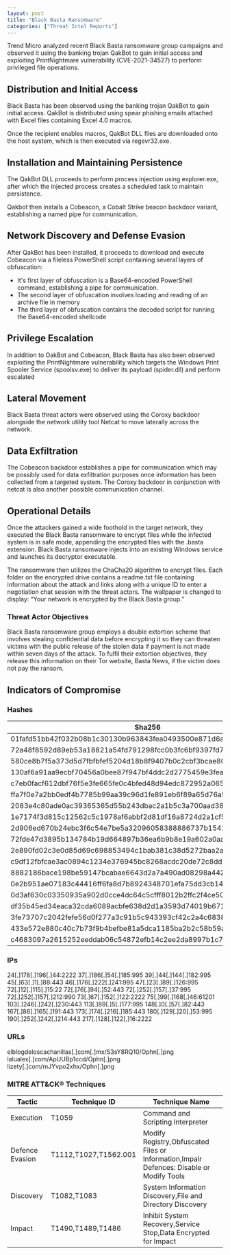 ```yaml
---
layout: post
title: "Black Basta Ransomware"
categories: ["Threat Intel Reports"]
---
```


Trend Micro analyzed recent Black Basta ransomware group campaigns and observed it using the banking trojan QakBot to gain initial access and exploiting PrintNightmare vulnerability (CVE-2021-34527) to perform privileged file operations.

## Distribution and Initial Access

Black Basta has been observed using the banking trojan QakBot to gain initial access. QakBot is distributed using spear phishing emails attached with Excel files containing Excel 4.0 macros.

Once the recipient enables macros, QakBot DLL files are downloaded onto the host system, which is then executed via regsvr32.exe.


## Installation and Maintaining Persistence

The QakBot DLL proceeds to perform process injection using explorer.exe, after which the injected process creates a scheduled task to maintain persistence.

Qakbot then installs a Cobeacon, a Cobalt Strike beacon backdoor variant, establishing a named pipe for communication.

## Network Discovery and Defense Evasion

After QakBot has been installed, it proceeds to download and execute Cobeacon via a fileless PowerShell script containing several layers of obfuscation:
- It's first layer of obfuscation is a Base64-encoded PowerShell command, establishing a pipe for communication.
- The second layer of obfuscation involves loading and reading of an archive file in memory
- The third layer of obfuscation contains the decoded script for running the Base64-encoded shellcode

## Privilege Escalation

In addition to OakBot and Cobeacon, Black Basta has also been observed exploiting the PrintNightmare vulnerability which targets the Windows Print Spooler Service (spoolsv.exe) to deliver its payload (spider.dll) and perform escalated

## Lateral Movement

Black Basta threat actors were observed using the Coroxy backdoor alongside the network utility tool Netcat to move laterally across the network.

## Data Exfiltration

The Cobeacon backdoor establishes a pipe for communication which may be possibly used for data exfiltration purposes once information has been collected from a targeted system.
The Coroxy backdoor in conjunction with netcat is also another possible communication channel.

## Operational Details

Once the attackers gained a wide foothold in the target network, they executed the Black Basta ransomware to encrypt files while the infected system is in safe mode, appending the encrypted files with the .basta extension. Black Basta ransomware injects into an existing Windows service and launches its decryptor executable.

The ransomware then utilizes the ChaCha20 algorithm to encrypt files. Each folder on the encrypted drive contains a readme.txt file containing information about the attack and links along with a unique ID to enter a negotiation chat session with the threat actors. The wallpaper is changed to display: “Your network is encrypted by the Black Basta group.”

### Threat Actor Objectives 
Black Basta ransomware group employs a double extortion scheme that involves stealing confidential data before encrypting it so they can threaten victims with the public release of the stolen data if payment is not made within seven days of the attack.
To fulfil their extortion objectives, they release this information on their Tor website, Basta News, if the victim does not pay the ransom.



## Indicators of Compromise
### Hashes

|Sha256                                                          | TrendMicro Detection Signature  |
|----------------------------------------------------------------|---------------------------------|
|01fafd51bb42f032b08b1c30130b963843fea0493500e871d6a6a87e555c7bac|Ransom.Win32.BLACKBASTA.YXCEP    |
|72a48f8592d89eb53a18821a54fd791298fcc0b3fc6bf9397fd71498527e7c0e|Trojan.X97M.QAKBOT.YXCFH         |
|580ce8b7f5a373d5d7fbfbfef5204d18b8f9407b0c2cbf3bcae808f4d642076a|Backdoor.Win32.COROXY.YACEKT     |
|130af6a91aa9ecbf70456a0bee87f947bf4ddc2d2775459e3feac563007e1aed|Trojan.Win64.QUAKNIGHTMARE.YACEJT|
|c7eb0facf612dbf76f5e3fe665fe0c4bfed48d94edc872952a065139720e3166|TrojanSpy.Win32.QAKBOT.YXCEEZ    |
|ffa7f0e7a2bb0edf4b7785b99aa39c96d1fe891eb6f89a65d76a57ff04ef17ab|TrojanSpy.Win32.QAKBOT.YACEJT    |
|2083e4c80ade0ac39365365d55b243dbac2a1b5c3a700aad383c110db073f2d9|TrojanSpy.Win32.QAKBOT.YACEJT    |
|1e7174f3d815c12562c5c1978af6abbf2d81df16a8724d2a1cf596065f3f15a2|TrojanSpy.Win32.QAKBOT.YACEJT    |
|2d906ed670b24ebc3f6c54e7be5a32096058388886737b1541d793ff5d134ccb|TrojanSpy.Win32.QAKBOT.YACEJT    |
|72fde47d3895b134784b19d664897b36ea6b9b8e19a602a0aaff5183c4ec7d24|TrojanSpy.Win32.QAKBOT.YACEJT    |
|2e890fd02c3e0d85d69c698853494c1bab381c38d5272baa2a3c2bc0387684c1|TrojanSpy.Win32.QAKBOT.YACEJT    |
|c9df12fbfcae3ac0894c1234e376945bc8268acdc20de72c8dd16bf1fab6bb70|Ransom.Win32.BLACKBASTA.YACEJ    |
|8882186bace198be59147bcabae6643d2a7a490ad08298a4428a8e64e24907ad|Ransom.Win32.BLACKBASTA.YACEJ    |
|0e2b951ae07183c44416ff6fa8d7b8924348701efa75dd3cb14c708537471d27|Ransom.Win32.BLACKBASTA.YACEJ    |
|0d3af630c03350935a902d0cce4dc64c5cfff8012b2ffc2f4ce5040fdec524ed|Ransom.Win32.BLACKBASTA.YACEJ    |
|df35b45ed34eaca32cda6089acbfe638d2d1a3593d74019b6717afed90dbd5f8|Ransom.Win32.BLACKBASTA.YACEJ    |
|3fe73707c2042fefe56d0f277a3c91b5c943393cf42c2a4c683867d6866116fc|Ransom.Win32.BLACKBASTA.YACEJ    |
|433e572e880c40c7b73f9b4befbe81a5dca1185ba2b2c58b59a5a10a501d4236|Ransom.Win32.BLACKBASTA.A.note   |
|c4683097a2615252eeddab06c54872efb14c2ee2da8997b1c73844e582081a79|PUA.Win32.Netcat.B               |

### IPs 
24[.]178[.]196[.]44:2222
37[.]186[.]54[.]185:995
39[.]44[.]144[.]182:995
45[.]63[.]1[.]88:443
46[.]176[.]222[.]241:995
47[.]23[.]89[.]126:995
72[.]12[.]115[.]15:22
72[.]76[.]94[.]52:443
72[.]252[.]157[.]37:995
72[.]252[.]157[.]212:990
73[.]67[.]152[.]122:2222
75[.]99[.]168[.]46:61201
103[.]246[.]242[.]230:443
113[.]89[.]5[.]177:995
148[.]0[.]57[.]82:443
167[.]86[.]165[.]191:443
173[.]174[.]216[.]185:443
180[.]129[.]20[.]53:995
190[.]252[.]242[.]214:443
217[.]128[.]122[.]16:2222

### URLs 
elblogdeloscachanillas[.]com[.]mx/S3sY8RQ10/Ophn[.]png
lalualex[.]com/ApUUBp1ccd/Ophn[.]png
lizety[.]com/mJYvpo2xhx/Ophn[.]png

### MITRE ATT&CK® Techniques
|Tactic                                   |Technique ID          |Technique Name                                                                          |
|-----------------------------------------|----------------------|----------------------------------------------------------------------------------------|
|Execution                                |T1059                 |Command and Scripting Interpreter                                                       |
|Defence Evasion                          |T1112,T1027,T1562.001 |Modify Registry,Obfuscated Files or Information,Impair Defences: Disable or Modify Tools|
|Discovery                                |T1082,T1083           |System Information Discovery,File and Directory Discovery                               |
|Impact                                   |T1490,T1489,T1486     |Inhibit System Recovery,Service Stop,Data Encrypted for Impact                          |